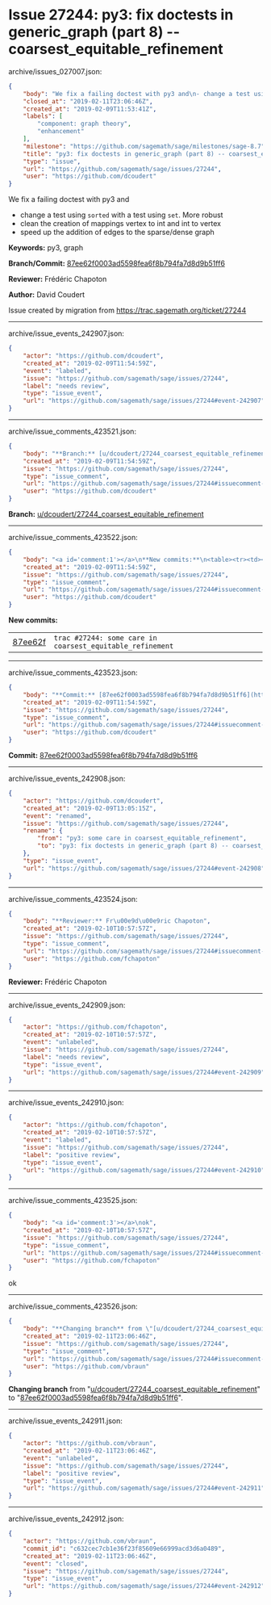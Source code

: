 # Issue 27244: py3: fix doctests in generic_graph (part 8) -- coarsest_equitable_refinement

archive/issues_027007.json:
```json
{
    "body": "We fix a failing doctest with py3 and\n- change a test using `sorted` with a test using `set`. More robust\n- clean the creation of mappings vertex to int and int to vertex\n- speed up the addition of edges to the sparse/dense graph\n\n**Keywords:** py3, graph\n\n**Branch/Commit:** [87ee62f0003ad5598fea6f8b794fa7d8d9b51ff6](https://github.com/sagemath/sagetrac-mirror/commit/87ee62f0003ad5598fea6f8b794fa7d8d9b51ff6)\n\n**Reviewer:** Fr\u00e9d\u00e9ric Chapoton\n\n**Author:** David Coudert\n\nIssue created by migration from https://trac.sagemath.org/ticket/27244\n\n",
    "closed_at": "2019-02-11T23:06:46Z",
    "created_at": "2019-02-09T11:53:41Z",
    "labels": [
        "component: graph theory",
        "enhancement"
    ],
    "milestone": "https://github.com/sagemath/sage/milestones/sage-8.7",
    "title": "py3: fix doctests in generic_graph (part 8) -- coarsest_equitable_refinement",
    "type": "issue",
    "url": "https://github.com/sagemath/sage/issues/27244",
    "user": "https://github.com/dcoudert"
}
```
We fix a failing doctest with py3 and
- change a test using `sorted` with a test using `set`. More robust
- clean the creation of mappings vertex to int and int to vertex
- speed up the addition of edges to the sparse/dense graph

**Keywords:** py3, graph

**Branch/Commit:** [87ee62f0003ad5598fea6f8b794fa7d8d9b51ff6](https://github.com/sagemath/sagetrac-mirror/commit/87ee62f0003ad5598fea6f8b794fa7d8d9b51ff6)

**Reviewer:** Frédéric Chapoton

**Author:** David Coudert

Issue created by migration from https://trac.sagemath.org/ticket/27244





---

archive/issue_events_242907.json:
```json
{
    "actor": "https://github.com/dcoudert",
    "created_at": "2019-02-09T11:54:59Z",
    "event": "labeled",
    "issue": "https://github.com/sagemath/sage/issues/27244",
    "label": "needs review",
    "type": "issue_event",
    "url": "https://github.com/sagemath/sage/issues/27244#event-242907"
}
```



---

archive/issue_comments_423521.json:
```json
{
    "body": "**Branch:** [u/dcoudert/27244_coarsest_equitable_refinement](https://github.com/sagemath/sagetrac-mirror/tree/u/dcoudert/27244_coarsest_equitable_refinement)",
    "created_at": "2019-02-09T11:54:59Z",
    "issue": "https://github.com/sagemath/sage/issues/27244",
    "type": "issue_comment",
    "url": "https://github.com/sagemath/sage/issues/27244#issuecomment-423521",
    "user": "https://github.com/dcoudert"
}
```

**Branch:** [u/dcoudert/27244_coarsest_equitable_refinement](https://github.com/sagemath/sagetrac-mirror/tree/u/dcoudert/27244_coarsest_equitable_refinement)



---

archive/issue_comments_423522.json:
```json
{
    "body": "<a id='comment:1'></a>\n**New commits:**\n<table><tr><td><a href=\"https://github.com/sagemath/sagetrac-mirror/commit/87ee62f0003ad5598fea6f8b794fa7d8d9b51ff6\">87ee62f</a></td><td><code>trac #27244: some care in coarsest_equitable_refinement</code></td></tr></table>\n",
    "created_at": "2019-02-09T11:54:59Z",
    "issue": "https://github.com/sagemath/sage/issues/27244",
    "type": "issue_comment",
    "url": "https://github.com/sagemath/sage/issues/27244#issuecomment-423522",
    "user": "https://github.com/dcoudert"
}
```

<a id='comment:1'></a>
**New commits:**
<table><tr><td><a href="https://github.com/sagemath/sagetrac-mirror/commit/87ee62f0003ad5598fea6f8b794fa7d8d9b51ff6">87ee62f</a></td><td><code>trac #27244: some care in coarsest_equitable_refinement</code></td></tr></table>




---

archive/issue_comments_423523.json:
```json
{
    "body": "**Commit:** [87ee62f0003ad5598fea6f8b794fa7d8d9b51ff6](https://github.com/sagemath/sagetrac-mirror/commit/87ee62f0003ad5598fea6f8b794fa7d8d9b51ff6)",
    "created_at": "2019-02-09T11:54:59Z",
    "issue": "https://github.com/sagemath/sage/issues/27244",
    "type": "issue_comment",
    "url": "https://github.com/sagemath/sage/issues/27244#issuecomment-423523",
    "user": "https://github.com/dcoudert"
}
```

**Commit:** [87ee62f0003ad5598fea6f8b794fa7d8d9b51ff6](https://github.com/sagemath/sagetrac-mirror/commit/87ee62f0003ad5598fea6f8b794fa7d8d9b51ff6)



---

archive/issue_events_242908.json:
```json
{
    "actor": "https://github.com/dcoudert",
    "created_at": "2019-02-09T13:05:15Z",
    "event": "renamed",
    "issue": "https://github.com/sagemath/sage/issues/27244",
    "rename": {
        "from": "py3: some care in coarsest_equitable_refinement",
        "to": "py3: fix doctests in generic_graph (part 8) -- coarsest_equitable_refinement"
    },
    "type": "issue_event",
    "url": "https://github.com/sagemath/sage/issues/27244#event-242908"
}
```



---

archive/issue_comments_423524.json:
```json
{
    "body": "**Reviewer:** Fr\u00e9d\u00e9ric Chapoton",
    "created_at": "2019-02-10T10:57:57Z",
    "issue": "https://github.com/sagemath/sage/issues/27244",
    "type": "issue_comment",
    "url": "https://github.com/sagemath/sage/issues/27244#issuecomment-423524",
    "user": "https://github.com/fchapoton"
}
```

**Reviewer:** Frédéric Chapoton



---

archive/issue_events_242909.json:
```json
{
    "actor": "https://github.com/fchapoton",
    "created_at": "2019-02-10T10:57:57Z",
    "event": "unlabeled",
    "issue": "https://github.com/sagemath/sage/issues/27244",
    "label": "needs review",
    "type": "issue_event",
    "url": "https://github.com/sagemath/sage/issues/27244#event-242909"
}
```



---

archive/issue_events_242910.json:
```json
{
    "actor": "https://github.com/fchapoton",
    "created_at": "2019-02-10T10:57:57Z",
    "event": "labeled",
    "issue": "https://github.com/sagemath/sage/issues/27244",
    "label": "positive review",
    "type": "issue_event",
    "url": "https://github.com/sagemath/sage/issues/27244#event-242910"
}
```



---

archive/issue_comments_423525.json:
```json
{
    "body": "<a id='comment:3'></a>\nok",
    "created_at": "2019-02-10T10:57:57Z",
    "issue": "https://github.com/sagemath/sage/issues/27244",
    "type": "issue_comment",
    "url": "https://github.com/sagemath/sage/issues/27244#issuecomment-423525",
    "user": "https://github.com/fchapoton"
}
```

<a id='comment:3'></a>
ok



---

archive/issue_comments_423526.json:
```json
{
    "body": "**Changing branch** from \"[u/dcoudert/27244_coarsest_equitable_refinement](https://github.com/sagemath/sagetrac-mirror/tree/u/dcoudert/27244_coarsest_equitable_refinement)\" to \"[87ee62f0003ad5598fea6f8b794fa7d8d9b51ff6](https://github.com/sagemath/sagetrac-mirror/commit/87ee62f0003ad5598fea6f8b794fa7d8d9b51ff6)\".",
    "created_at": "2019-02-11T23:06:46Z",
    "issue": "https://github.com/sagemath/sage/issues/27244",
    "type": "issue_comment",
    "url": "https://github.com/sagemath/sage/issues/27244#issuecomment-423526",
    "user": "https://github.com/vbraun"
}
```

**Changing branch** from "[u/dcoudert/27244_coarsest_equitable_refinement](https://github.com/sagemath/sagetrac-mirror/tree/u/dcoudert/27244_coarsest_equitable_refinement)" to "[87ee62f0003ad5598fea6f8b794fa7d8d9b51ff6](https://github.com/sagemath/sagetrac-mirror/commit/87ee62f0003ad5598fea6f8b794fa7d8d9b51ff6)".



---

archive/issue_events_242911.json:
```json
{
    "actor": "https://github.com/vbraun",
    "created_at": "2019-02-11T23:06:46Z",
    "event": "unlabeled",
    "issue": "https://github.com/sagemath/sage/issues/27244",
    "label": "positive review",
    "type": "issue_event",
    "url": "https://github.com/sagemath/sage/issues/27244#event-242911"
}
```



---

archive/issue_events_242912.json:
```json
{
    "actor": "https://github.com/vbraun",
    "commit_id": "c632cec7cb1e36f23f85609e66999acd3d6a0489",
    "created_at": "2019-02-11T23:06:46Z",
    "event": "closed",
    "issue": "https://github.com/sagemath/sage/issues/27244",
    "type": "issue_event",
    "url": "https://github.com/sagemath/sage/issues/27244#event-242912"
}
```

